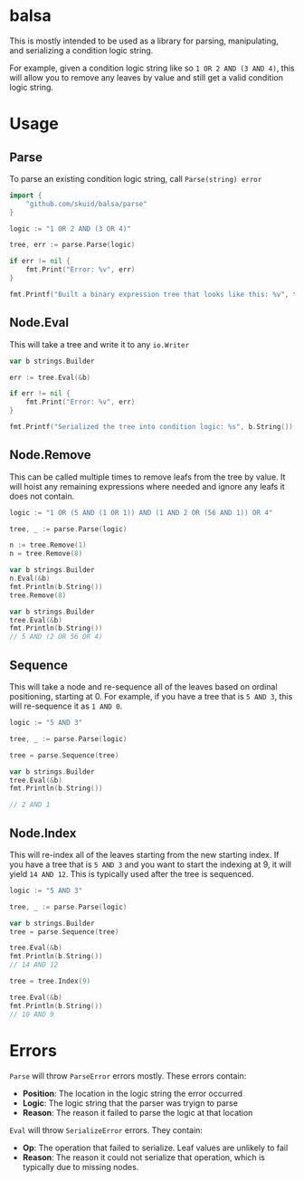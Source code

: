 # balsa

This is mostly intended to be used as a library for parsing, manipulating, and serializing a condition logic string.

For example, given a condition logic string like so `1 OR 2 AND (3 AND 4)`, this will allow you to remove any leaves by value and still get a valid condition logic string.

# Usage

## Parse

To parse an existing condition logic string, call `Parse(string) error`

```go
import {
	"github.com/skuid/balsa/parse"
}

logic := "1 OR 2 AND (3 OR 4)"

tree, err := parse.Parse(logic)

if err != nil {
	fmt.Print("Error: %v", err)
}

fmt.Printf("Built a binary expression tree that looks like this: %v", tree)
```

## Node.Eval

This will take a tree and write it to any `io.Writer`

```go
var b strings.Builder

err := tree.Eval(&b)

if err != nil {
	fmt.Print("Error: %v", err)
}

fmt.Printf("Serialized the tree into condition logic: %s", b.String())
```

## Node.Remove

This can be called multiple times to remove leafs from the tree by value. It will hoist any remaining expressions where needed and ignore any leafs it does not contain.

```go
logic := "1 OR (5 AND (1 OR 1)) AND (1 AND 2 OR (56 AND 1)) OR 4"

tree, _ := parse.Parse(logic)

n := tree.Remove(1)
n = tree.Remove(8)

var b strings.Builder
n.Eval(&b)
fmt.Println(b.String())
tree.Remove(8)

var b strings.Builder
tree.Eval(&b)
fmt.Println(b.String())
// 5 AND (2 OR 56 OR 4)
```

## Sequence

This will take a node and re-sequence all of the leaves based on ordinal positioning, starting at 0. For example, if you have a tree that is `5 AND 3`, this will re-sequence it as `1 AND 0`.

```go
logic := "5 AND 3"

tree, _ := parse.Parse(logic)

tree = parse.Sequence(tree)

var b strings.Builder
tree.Eval(&b)
fmt.Println(b.String())

// 2 AND 1
```

## Node.Index

This will re-index all of the leaves starting from the new starting index. If you have a tree that is `5 AND 3` and you want to start the indexing at 9, it will yield `14 AND 12`. This is typically used after the tree is sequenced.

```go
logic := "5 AND 3"

tree, _ := parse.Parse(logic)

var b strings.Builder
tree = parse.Sequence(tree)

tree.Eval(&b)
fmt.Println(b.String())
// 14 AND 12

tree = tree.Index(9)

tree.Eval(&b)
fmt.Println(b.String())
// 10 AND 9 
```

# Errors

`Parse` will throw `ParseError` errors mostly. These errors contain:
- **Position**: The location in the logic string the error occurred
- **Logic**: The logic string that the parser was tryign to parse
- **Reason**: The reason it failed to parse the logic at that location

`Eval` will throw `SerializeError` errors. They contain:
- **Op**: The operation that failed to serialize. Leaf values are unlikely to fail
- **Reason**: The reason it could not serialize that operation, which is typically due to missing nodes.
